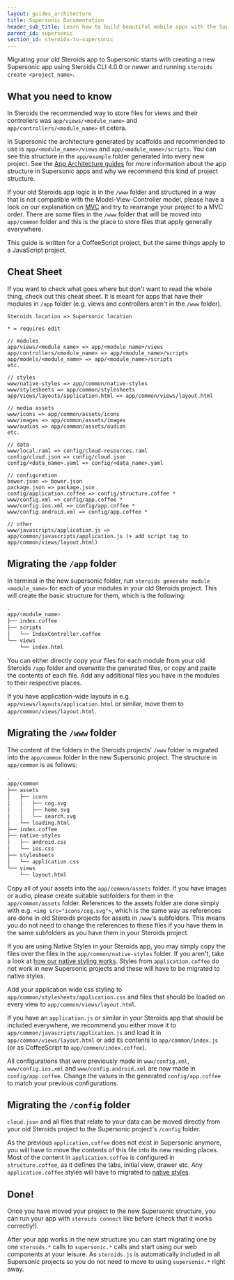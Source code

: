 ```yaml
---
layout: guides_architecture
title: Supersonic Documentation
header_sub_title: Learn how to build beautiful mobile apps with the Supersonic UI framework.
parent_id: supersonic
section_id: steroids-to-supersonic
---
```

<section class="ag__docs__content">



Migrating your old Steroids app to Supersonic starts with creating a new Supersonic app using Steroids CLI 4.0.0 or newer and running `steroids create <project_name>`.


<section class="docs-section" id="what-you-need-to-know">

## What you need to know

In Steroids the recommended way to store files for views and their controllers was `app/views/<module_name>` and `app/controllers/<module_name>` et cetera.

In Supersonic the architecture generated by scaffolds and recommended to use is `app/<module_name>/views` and `app/<module_name>/scripts`. You can see this structure in the `app/example` folder generated into every new project. See the [App Architecture guides](/supersonic/guides/architecture/app-architecture/#overview) for more information about the app structure in Supersonic apps and why we recommend this kind of project structure.

If your old Steroids app logic is in the `/www` folder and structured in a way that is not compatible with the Model-View-Controller model, please have a look on our explanation on [MVC](/supersonic/guides/architecture/app-architecture/#model-view-controller-architecture) and try to rearrange your project to a MVC order. There are some files in the `/www` folder that will be moved into `app/common` folder and this is the place to store files that apply generally everywhere.

This guide is written for a CoffeeScript project, but the same things apply to a JavaScript project.


<section class="docs-section" id="cheat-sheet">

## Cheat Sheet

If you want to check what goes where but don't want to read the whole thing, check out this cheat sheet. It is meant for apps that have their modules in `/app` folder (e.g. views and controllers aren't in the `/www` folder).

```
Steroids location => Supersonic location

* = requires edit

// modules
app/views/<module_name> => app/<module_name>/views
app/controllers/<module_name> => app/<module_name>/scripts
app/models/<module_name> => app/<module_name>/scripts
etc.

// styles
www/native-styles => app/common/native-styles
www/stylesheets => app/common/stylesheets
app/views/layouts/application.html => app/common/views/layout.html

// media assets
www/icons => app/common/assets/icons
www/images => app/common/assets/images
www/audios => app/common/assets/audios
etc.

// data
www/local.raml => config/cloud-resources.raml
config/cloud.json => config/cloud.json
config/<data_name>.yaml => config/<data_name>.yaml

// configuration
bower.json => bower.json
package.json => package.json
config/application.coffee => config/structure.coffee *
www/config.xml => config/app.coffee *
www/config.ios.xml => config/app.coffee *
www/config.android.xml => config/app.coffee *

// other
www/javascripts/application.js => app/common/javascripts/application.js (+ add script tag to app/common/views/layout.html)

```


<section class="docs-section" id="migrating-the-app-folder">

## Migrating the `/app` folder

In terminal in the new supersonic folder, run `steroids generate module <module_name>` for each of your modules in your old Steroids project. This will create the basic structure for them, which is the following:

```bash
.
app/<module_name>
├── index.coffee
├── scripts
│   └── IndexController.coffee
└── views
    └── index.html
```

You can either directly copy your files for each module from your old Steroids `/app` folder and overwrite the generated files, or copy and paste the contents of each file. Add any additional files you have in the modules to their respective places.

If you have application-wide layouts in e.g. `app/views/layouts/application.html` or similar, move them to `app/common/views/layout.html`.


<section class="docs-section" id="migrating-the-www-folder">

## Migrating the `/www` folder

The content of the folders in the Steroids projects' `/www` folder is migrated into the `app/common` folder in the new Supersonic project. The structure in `app/common` is as follows:

```bash
.
app/common
├── assets
│   ├── icons
│   │   ├── cog.svg
│   │   ├── home.svg
│   │   └── search.svg
│   └── loading.html
├── index.coffee
├── native-styles
│   ├── android.css
│   └── ios.css
├── stylesheets
│   └── application.css
└── views
    └── layout.html
```

Copy all of your assets into the `app/common/assets` folder. If you have images or audio, please create suitable subfolders for them in the `app/common/assets` folder. References to the assets folder are done simply with e.g. `<img src="icons/cog.svg">`, which is the same way as references are done in old Steroids projects for assets in `/www`'s subfolders. This means you do not need to change the references to these files if you have them in the same subfolders as you have them in your Steroids project.

If you are using Native Styles in your Steroids app, you may simply copy the files over the files in the `app/common/native-styles` folder. If you aren't, take a look at [how our native styling works](/supersonic/guides/ui/styling-native-components/). Styles from `application.coffee` do not work in new Supersonic projects and these will have to be migrated to native styles.

Add your application wide css styling to `app/common/stylesheets/application.css` and files that should be loaded on every view to `app/common/views/layout.html`.

If you have an `application.js` or similar in your Steroids app that should be included everywhere, we recommend you either move it to `app/common/javascripts/application.js` and load it in `app/common/views/layout.html` or add its contents to `app/common/index.js` (or as CoffeeScript to `app/common/index.coffee`).

All configurations that were previously made in `www/config.xml`, `www/config.ios.xml` and `www/config.android.xml` are now made in `config/app.coffee`. Change the values in the generated `config/app.coffee` to match your previous configurations.


<section class="docs-section" id="migrating-the-config-folder">

## Migrating the `/config` folder

`cloud.json` and all files that relate to your data can be moved directly from your old Steroids project to the Supersonic project's `/config` folder.

As the previous `application.coffee` does not exist in Supersonic anymore, you will have to move the contents of this file into its new residing places. Most of the content in `application.coffee` is configured in `structure.coffee`, as it defines the tabs, initial view, drawer etc. Any `application.coffee` styles will have to migrated to [native styles](/supersonic/guides/ui/styling-native-components/).


<section class="docs-section" id="done">

## Done!

Once you have moved your project to the new Supersonic structure, you can run your app with `steroids connect` like before (check that it works correctly!).

After your app works in the new structure you can start migrating one by one `steroids.*` calls to `supersonic.*` calls and start using our web components at your leisure. As `steroids.js` is automatically included in all Supersonic projects so you do not need to move to using `supersonic.*` right away.